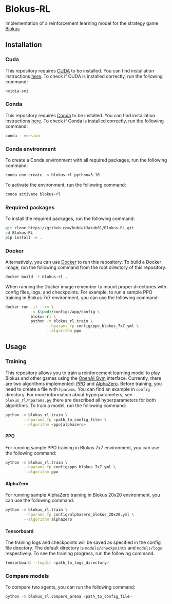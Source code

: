 # Blokus-RL
Implementation of a reinforcement learning model for the strategy game [Blokus](https://scheherazade.znadplanszy.pl/2018/03/31/blokus/)

## Installation

### Cuda

This repository requires [CUDA](https://developer.nvidia.com/cuda-zone) to be installed. You can find installation instructions [here](https://docs.nvidia.com/cuda/cuda-installation-guide-linux/index.html). To check if CUDA is installed correctly, run the following command:
```bash
nvidia-smi
```

### Conda
This repository requires [Conda](https://docs.conda.io/en/latest/) to be installed. You can find installation instructions [here](https://docs.conda.io/projects/conda/en/latest/user-guide/install/). To check if Conda is installed correctly, run the following command:
```bash
conda --version
```

### Conda environment
To create a Conda environment with all required packages, run the following command:
```bash
conda env create -n blokus-rl python=3.10
```

To activate the environment, run the following command:
```bash
conda activate blokus-rl
```

### Required packages
To install the required packages, run the following command:
```bash
git clone https://github.com/KubiakJakub01/Blokus-RL.git
cd Blokus-RL
pip install -e .
```

### Docker
Alternatively, you can use [Docker](https://www.docker.com/) to run this repository. To build a Docker image, run the following command from the root directory of this repository:
```bash
docker build -t blokus-rl .
```

When running the Docker image remember to mount proper directories with config files, logs, and checkpoints. For example, to run a sample PPO training in Blokus $7$x$7$ environment, you can use the following command:
```bash
docker run -it --rm \
           -v $(pwd)/config:/app/config \
           blokus-rl \
           python -m blokus_rl.train \
                  --hparams_fp config/ppo_blokus_7x7.yml \
                  --algorithm ppo
```

## Usage

### Training

This repository allows you to train a reinforcement learning model to play Blokus and other games using the [OpenAI Gym](https://gym.openai.com/) interface. Currently, there are two algorithms implemented: [PPO](https://arxiv.org/abs/1707.06347) and [AlphaZero](https://arxiv.org/abs/1712.01815). Before training, you need to create a file with `hparams`. You can find an example in `config` directory. For more information about hyperparameters, see `blokus_rl/hparams.py` there are described all hyperparameters for both algorithms. To train a model, run the following command:
```bash
python -m blokus_rl.train \
        --hparams_fp <path_to_config_file> \
        --algorithm <ppo|alphazero>
```

#### PPO

For running sample PPO training in Blokus $7$x$7$ environment, you can use the following command:
```bash
python -m blokus_rl.train \
        --hparams_fp config/ppo_blokus_7x7.yml \
        --algorithm ppo
```

#### AlphaZero

For running sample AlphaZero training in Blokus $20$x$20$ environment, you can use the following command:
```bash
python -m blokus_rl.train \
        --hparams_fp config/alphazero_blokus_20x20.yml \
        --algorithm alphazero
```

#### Tensorboard

The training logs and checkpoints will be saved as specified in the config file directory. The default directory is `models/checkpoints` and `models/logs` respectively. To see the training progress, run the following command:
```bash
tensorboard --logdir <path_to_logs_directory>
```

### Compare models

To compare two agents, you can run the following command:
```bash
python -m blokus_rl.compare_arena <path_to_config_file> 
```
